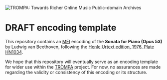 ![TROMPA: Towards Richer Online Music Public-domain Archives](https://trompamusic.eu/sites/default/files/top-bar-logo_0_0.png)

# DRAFT encoding template

This repository contains an [MEI](https://music-encoding.org) encoding of the **Sonata for Piano (Opus 53)** by Ludwig van Beethoven, 
following the [Henle Urtext edition, 1976. Plate HN1034](https://imslp.org/wiki/Special:ReverseLookup/621767).

We hope that this repository will eventually serve as an encoding template for wider use within the [TROMPA](https://trompamusic.eu) project. 
For now, no assurances are made regarding the validity or consistency of this encoding or its structure. 
